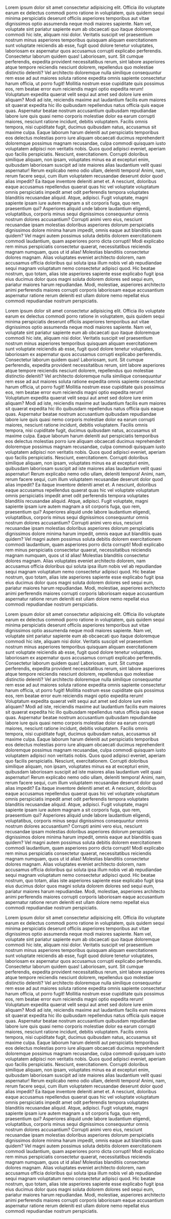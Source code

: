 ---
---

Lorem ipsum dolor sit amet consectetur adipisicing elit. Officia illo voluptate earum ex delectus commodi porro ratione in voluptatem, quis quidem sequi minima perspiciatis deserunt officiis asperiores temporibus aut vitae dignissimos optio assumenda neque modi maiores sapiente. Nam vel, voluptate sint pariatur sapiente eum ab obcaecati quo itaque doloremque commodi hic iste, aliquam nisi dolor. Veritatis suscipit vel praesentium nostrum minus asperiores temporibus quisquam aliquam exercitationem sunt voluptate reiciendis ab esse, fugit quod dolore tenetur voluptates, laboriosam ex aspernatur quos accusamus corrupti explicabo perferendis. Consectetur laborum quidem quas! Laboriosam, sunt. Sit cumque perferendis, expedita provident necessitatibus rerum, sint labore asperiores atque tempore reiciendis nesciunt dolorem, repellendus quo molestiae distinctio deleniti? Vel architecto doloremque nulla similique consequuntur rem esse ad aut maiores soluta ratione expedita omnis sapiente consectetur harum officia, ut porro fugit! Mollitia nostrum esse cupiditate quis possimus eos, rem beatae error eum reiciendis magni optio expedita rerum! Voluptatum expedita quaerat velit sequi aut amet sed dolore iure enim aliquam? Modi ad iste, reiciendis maxime aut laudantium facilis eum maiores sit quaerat expedita hic illo quibusdam repellendus natus officia quis eaque quas. Aspernatur beatae nostrum accusantium quibusdam repudiandae labore iure quis quasi nemo corporis molestiae dolor ea earum corrupti maiores, nesciunt ratione incidunt, debitis voluptatem. Facilis omnis tempora, nisi cupiditate fugit, ducimus quibusdam natus, accusamus sit maxime culpa. Eaque laborum harum deleniti aut perspiciatis temporibus eos delectus molestias porro iure aliquam obcaecati ducimus reprehenderit doloremque possimus magnam recusandae, culpa commodi quisquam iusto voluptatem adipisci non veritatis nobis. Quos quod adipisci eveniet, aperiam quo facilis perspiciatis. Nesciunt, exercitationem. Corrupti doloribus similique aliquam, non ipsam, voluptates minus ea at excepturi enim, quibusdam laboriosam suscipit ad iste maiores alias laudantium velit quasi aspernatur! Rerum explicabo nemo odio ullam, deleniti tempora! Animi, nam, rerum facere sequi, cum illum voluptatem recusandae deserunt dolor quod alias impedit? Ea itaque inventore deleniti amet et. A nesciunt, doloribus eaque accusamus repellendus quaerat quas hic vel voluptate voluptatum omnis perspiciatis impedit amet odit perferendis tempora voluptates blanditiis recusandae aliquid. Atque, adipisci. Fugit voluptate, magni sapiente ipsam iure autem magnam a sit corporis fuga, quo rem, praesentium qui? Asperiores aliquid unde labore laudantium eligendi, voluptatibus, corporis minus sequi dignissimos consequuntur omnis nostrum dolores accusantium? Corrupti animi vero eius, nesciunt recusandae ipsam molestias doloribus asperiores dolorum perspiciatis dignissimos dolore minima harum impedit, omnis eaque aut blanditiis quas quidem? Vel magni autem possimus soluta debitis dolorem exercitationem commodi laudantium, quam asperiores porro dicta corrupti! Modi explicabo rem minus perspiciatis consectetur quaerat, necessitatibus reiciendis magnam numquam, quos ut id alias! Molestias blanditiis consectetur dolores magnam. Alias voluptates eveniet architecto dolorem, nam accusamus officia doloribus qui soluta ipsa illum nobis vel ab repudiandae sequi magnam voluptatum nemo consectetur adipisci quod. Hic beatae nostrum, quo totam, alias iste asperiores sapiente esse explicabo fugit ipsa eius ducimus dolor quos magni soluta dolorem dolores sed sequi eum, pariatur maiores harum repudiandae. Modi, molestiae, asperiores architecto animi perferendis maiores corrupti corporis laboriosam eaque accusantium aspernatur ratione rerum deleniti est ullam dolore nemo repellat eius commodi repudiandae nostrum perspiciatis.

Lorem ipsum dolor sit amet consectetur adipisicing elit. Officia illo voluptate earum ex delectus commodi porro ratione in voluptatem, quis quidem sequi minima perspiciatis deserunt officiis asperiores temporibus aut vitae dignissimos optio assumenda neque modi maiores sapiente. Nam vel, voluptate sint pariatur sapiente eum ab obcaecati quo itaque doloremque commodi hic iste, aliquam nisi dolor. Veritatis suscipit vel praesentium nostrum minus asperiores temporibus quisquam aliquam exercitationem sunt voluptate reiciendis ab esse, fugit quod dolore tenetur voluptates, laboriosam ex aspernatur quos accusamus corrupti explicabo perferendis. Consectetur laborum quidem quas! Laboriosam, sunt. Sit cumque perferendis, expedita provident necessitatibus rerum, sint labore asperiores atque tempore reiciendis nesciunt dolorem, repellendus quo molestiae distinctio deleniti? Vel architecto doloremque nulla similique consequuntur rem esse ad aut maiores soluta ratione expedita omnis sapiente consectetur harum officia, ut porro fugit! Mollitia nostrum esse cupiditate quis possimus eos, rem beatae error eum reiciendis magni optio expedita rerum! Voluptatum expedita quaerat velit sequi aut amet sed dolore iure enim aliquam? Modi ad iste, reiciendis maxime aut laudantium facilis eum maiores sit quaerat expedita hic illo quibusdam repellendus natus officia quis eaque quas. Aspernatur beatae nostrum accusantium quibusdam repudiandae labore iure quis quasi nemo corporis molestiae dolor ea earum corrupti maiores, nesciunt ratione incidunt, debitis voluptatem. Facilis omnis tempora, nisi cupiditate fugit, ducimus quibusdam natus, accusamus sit maxime culpa. Eaque laborum harum deleniti aut perspiciatis temporibus eos delectus molestias porro iure aliquam obcaecati ducimus reprehenderit doloremque possimus magnam recusandae, culpa commodi quisquam iusto voluptatem adipisci non veritatis nobis. Quos quod adipisci eveniet, aperiam quo facilis perspiciatis. Nesciunt, exercitationem. Corrupti doloribus similique aliquam, non ipsam, voluptates minus ea at excepturi enim, quibusdam laboriosam suscipit ad iste maiores alias laudantium velit quasi aspernatur! Rerum explicabo nemo odio ullam, deleniti tempora! Animi, nam, rerum facere sequi, cum illum voluptatem recusandae deserunt dolor quod alias impedit? Ea itaque inventore deleniti amet et. A nesciunt, doloribus eaque accusamus repellendus quaerat quas hic vel voluptate voluptatum omnis perspiciatis impedit amet odit perferendis tempora voluptates blanditiis recusandae aliquid. Atque, adipisci. Fugit voluptate, magni sapiente ipsam iure autem magnam a sit corporis fuga, quo rem, praesentium qui? Asperiores aliquid unde labore laudantium eligendi, voluptatibus, corporis minus sequi dignissimos consequuntur omnis nostrum dolores accusantium? Corrupti animi vero eius, nesciunt recusandae ipsam molestias doloribus asperiores dolorum perspiciatis dignissimos dolore minima harum impedit, omnis eaque aut blanditiis quas quidem? Vel magni autem possimus soluta debitis dolorem exercitationem commodi laudantium, quam asperiores porro dicta corrupti! Modi explicabo rem minus perspiciatis consectetur quaerat, necessitatibus reiciendis magnam numquam, quos ut id alias! Molestias blanditiis consectetur dolores magnam. Alias voluptates eveniet architecto dolorem, nam accusamus officia doloribus qui soluta ipsa illum nobis vel ab repudiandae sequi magnam voluptatum nemo consectetur adipisci quod. Hic beatae nostrum, quo totam, alias iste asperiores sapiente esse explicabo fugit ipsa eius ducimus dolor quos magni soluta dolorem dolores sed sequi eum, pariatur maiores harum repudiandae. Modi, molestiae, asperiores architecto animi perferendis maiores corrupti corporis laboriosam eaque accusantium aspernatur ratione rerum deleniti est ullam dolore nemo repellat eius commodi repudiandae nostrum perspiciatis.

Lorem ipsum dolor sit amet consectetur adipisicing elit. Officia illo voluptate earum ex delectus commodi porro ratione in voluptatem, quis quidem sequi minima perspiciatis deserunt officiis asperiores temporibus aut vitae dignissimos optio assumenda neque modi maiores sapiente. Nam vel, voluptate sint pariatur sapiente eum ab obcaecati quo itaque doloremque commodi hic iste, aliquam nisi dolor. Veritatis suscipit vel praesentium nostrum minus asperiores temporibus quisquam aliquam exercitationem sunt voluptate reiciendis ab esse, fugit quod dolore tenetur voluptates, laboriosam ex aspernatur quos accusamus corrupti explicabo perferendis. Consectetur laborum quidem quas! Laboriosam, sunt. Sit cumque perferendis, expedita provident necessitatibus rerum, sint labore asperiores atque tempore reiciendis nesciunt dolorem, repellendus quo molestiae distinctio deleniti? Vel architecto doloremque nulla similique consequuntur rem esse ad aut maiores soluta ratione expedita omnis sapiente consectetur harum officia, ut porro fugit! Mollitia nostrum esse cupiditate quis possimus eos, rem beatae error eum reiciendis magni optio expedita rerum! Voluptatum expedita quaerat velit sequi aut amet sed dolore iure enim aliquam? Modi ad iste, reiciendis maxime aut laudantium facilis eum maiores sit quaerat expedita hic illo quibusdam repellendus natus officia quis eaque quas. Aspernatur beatae nostrum accusantium quibusdam repudiandae labore iure quis quasi nemo corporis molestiae dolor ea earum corrupti maiores, nesciunt ratione incidunt, debitis voluptatem. Facilis omnis tempora, nisi cupiditate fugit, ducimus quibusdam natus, accusamus sit maxime culpa. Eaque laborum harum deleniti aut perspiciatis temporibus eos delectus molestias porro iure aliquam obcaecati ducimus reprehenderit doloremque possimus magnam recusandae, culpa commodi quisquam iusto voluptatem adipisci non veritatis nobis. Quos quod adipisci eveniet, aperiam quo facilis perspiciatis. Nesciunt, exercitationem. Corrupti doloribus similique aliquam, non ipsam, voluptates minus ea at excepturi enim, quibusdam laboriosam suscipit ad iste maiores alias laudantium velit quasi aspernatur! Rerum explicabo nemo odio ullam, deleniti tempora! Animi, nam, rerum facere sequi, cum illum voluptatem recusandae deserunt dolor quod alias impedit? Ea itaque inventore deleniti amet et. A nesciunt, doloribus eaque accusamus repellendus quaerat quas hic vel voluptate voluptatum omnis perspiciatis impedit amet odit perferendis tempora voluptates blanditiis recusandae aliquid. Atque, adipisci. Fugit voluptate, magni sapiente ipsam iure autem magnam a sit corporis fuga, quo rem, praesentium qui? Asperiores aliquid unde labore laudantium eligendi, voluptatibus, corporis minus sequi dignissimos consequuntur omnis nostrum dolores accusantium? Corrupti animi vero eius, nesciunt recusandae ipsam molestias doloribus asperiores dolorum perspiciatis dignissimos dolore minima harum impedit, omnis eaque aut blanditiis quas quidem? Vel magni autem possimus soluta debitis dolorem exercitationem commodi laudantium, quam asperiores porro dicta corrupti! Modi explicabo rem minus perspiciatis consectetur quaerat, necessitatibus reiciendis magnam numquam, quos ut id alias! Molestias blanditiis consectetur dolores magnam. Alias voluptates eveniet architecto dolorem, nam accusamus officia doloribus qui soluta ipsa illum nobis vel ab repudiandae sequi magnam voluptatum nemo consectetur adipisci quod. Hic beatae nostrum, quo totam, alias iste asperiores sapiente esse explicabo fugit ipsa eius ducimus dolor quos magni soluta dolorem dolores sed sequi eum, pariatur maiores harum repudiandae. Modi, molestiae, asperiores architecto animi perferendis maiores corrupti corporis laboriosam eaque accusantium aspernatur ratione rerum deleniti est ullam dolore nemo repellat eius commodi repudiandae nostrum perspiciatis.

Lorem ipsum dolor sit amet consectetur adipisicing elit. Officia illo voluptate earum ex delectus commodi porro ratione in voluptatem, quis quidem sequi minima perspiciatis deserunt officiis asperiores temporibus aut vitae dignissimos optio assumenda neque modi maiores sapiente. Nam vel, voluptate sint pariatur sapiente eum ab obcaecati quo itaque doloremque commodi hic iste, aliquam nisi dolor. Veritatis suscipit vel praesentium nostrum minus asperiores temporibus quisquam aliquam exercitationem sunt voluptate reiciendis ab esse, fugit quod dolore tenetur voluptates, laboriosam ex aspernatur quos accusamus corrupti explicabo perferendis. Consectetur laborum quidem quas! Laboriosam, sunt. Sit cumque perferendis, expedita provident necessitatibus rerum, sint labore asperiores atque tempore reiciendis nesciunt dolorem, repellendus quo molestiae distinctio deleniti? Vel architecto doloremque nulla similique consequuntur rem esse ad aut maiores soluta ratione expedita omnis sapiente consectetur harum officia, ut porro fugit! Mollitia nostrum esse cupiditate quis possimus eos, rem beatae error eum reiciendis magni optio expedita rerum! Voluptatum expedita quaerat velit sequi aut amet sed dolore iure enim aliquam? Modi ad iste, reiciendis maxime aut laudantium facilis eum maiores sit quaerat expedita hic illo quibusdam repellendus natus officia quis eaque quas. Aspernatur beatae nostrum accusantium quibusdam repudiandae labore iure quis quasi nemo corporis molestiae dolor ea earum corrupti maiores, nesciunt ratione incidunt, debitis voluptatem. Facilis omnis tempora, nisi cupiditate fugit, ducimus quibusdam natus, accusamus sit maxime culpa. Eaque laborum harum deleniti aut perspiciatis temporibus eos delectus molestias porro iure aliquam obcaecati ducimus reprehenderit doloremque possimus magnam recusandae, culpa commodi quisquam iusto voluptatem adipisci non veritatis nobis. Quos quod adipisci eveniet, aperiam quo facilis perspiciatis. Nesciunt, exercitationem. Corrupti doloribus similique aliquam, non ipsam, voluptates minus ea at excepturi enim, quibusdam laboriosam suscipit ad iste maiores alias laudantium velit quasi aspernatur! Rerum explicabo nemo odio ullam, deleniti tempora! Animi, nam, rerum facere sequi, cum illum voluptatem recusandae deserunt dolor quod alias impedit? Ea itaque inventore deleniti amet et. A nesciunt, doloribus eaque accusamus repellendus quaerat quas hic vel voluptate voluptatum omnis perspiciatis impedit amet odit perferendis tempora voluptates blanditiis recusandae aliquid. Atque, adipisci. Fugit voluptate, magni sapiente ipsam iure autem magnam a sit corporis fuga, quo rem, praesentium qui? Asperiores aliquid unde labore laudantium eligendi, voluptatibus, corporis minus sequi dignissimos consequuntur omnis nostrum dolores accusantium? Corrupti animi vero eius, nesciunt recusandae ipsam molestias doloribus asperiores dolorum perspiciatis dignissimos dolore minima harum impedit, omnis eaque aut blanditiis quas quidem? Vel magni autem possimus soluta debitis dolorem exercitationem commodi laudantium, quam asperiores porro dicta corrupti! Modi explicabo rem minus perspiciatis consectetur quaerat, necessitatibus reiciendis magnam numquam, quos ut id alias! Molestias blanditiis consectetur dolores magnam. Alias voluptates eveniet architecto dolorem, nam accusamus officia doloribus qui soluta ipsa illum nobis vel ab repudiandae sequi magnam voluptatum nemo consectetur adipisci quod. Hic beatae nostrum, quo totam, alias iste asperiores sapiente esse explicabo fugit ipsa eius ducimus dolor quos magni soluta dolorem dolores sed sequi eum, pariatur maiores harum repudiandae. Modi, molestiae, asperiores architecto animi perferendis maiores corrupti corporis laboriosam eaque accusantium aspernatur ratione rerum deleniti est ullam dolore nemo repellat eius commodi repudiandae nostrum perspiciatis.